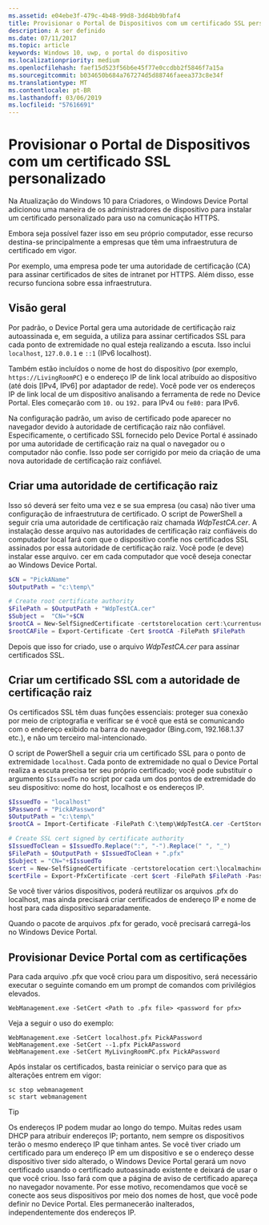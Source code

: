 ```yaml
---
ms.assetid: e04ebe3f-479c-4b48-99d8-3dd4bb9bfaf4
title: Provisionar o Portal de Dispositivos com um certificado SSL personalizado
description: A ser definido
ms.date: 07/11/2017
ms.topic: article
keywords: Windows 10, uwp, o portal do dispositivo
ms.localizationpriority: medium
ms.openlocfilehash: faef15d523f56b6e45f77e0ccdbb2f5846f7a15a
ms.sourcegitcommit: b034650b684a767274d5d88746faeea373c8e34f
ms.translationtype: MT
ms.contentlocale: pt-BR
ms.lasthandoff: 03/06/2019
ms.locfileid: "57616691"
---
```

# <a name="provision-device-portal-with-a-custom-ssl-certificate"></a>Provisionar o Portal de Dispositivos com um certificado SSL personalizado
Na Atualização do Windows 10 para Criadores, o Windows Device Portal adicionou uma maneira de os administradores de dispositivo para instalar um certificado personalizado para uso na comunicação HTTPS. 

Embora seja possível fazer isso em seu próprio computador, esse recurso destina-se principalmente a empresas que têm uma infraestrutura de certificado em vigor.  

Por exemplo, uma empresa pode ter uma autoridade de certificação (CA) para assinar certificados de sites de intranet por HTTPS. Além disso, esse recurso funciona sobre essa infraestrutura. 

## <a name="overview"></a>Visão geral
Por padrão, o Device Portal gera uma autoridade de certificação raiz autoassinada e, em seguida, a utiliza para assinar certificados SSL para cada ponto de extremidade no qual esteja realizando a escuta. Isso inclui `localhost`, `127.0.0.1` e `::1` (IPv6 localhost).

Também estão incluídos o nome de host do dispositivo (por exemplo, `https://LivingRoomPC`) e o endereço IP de link local atribuído ao dispositivo (até dois [IPv4, IPv6] por adaptador de rede). Você pode ver os endereços IP de link local de um dispositivo analisando a ferramenta de rede no Device Portal. Eles começarão com `10.` ou `192.` para IPv4 ou `fe80:` para IPv6. 

Na configuração padrão, um aviso de certificado pode aparecer no navegador devido à autoridade de certificação raiz não confiável. Especificamente, o certificado SSL fornecido pelo Device Portal é assinado por uma autoridade de certificação raiz na qual o navegador ou o computador não confie. Isso pode ser corrigido por meio da criação de uma nova autoridade de certificação raiz confiável.

## <a name="create-a-root-ca"></a>Criar uma autoridade de certificação raiz

Isso só deverá ser feito uma vez e se sua empresa (ou casa) não tiver uma configuração de infraestrutura de certificado. O script de PowerShell a seguir cria uma autoridade de certificação raiz chamada _WdpTestCA.cer_. A instalação desse arquivo nas autoridades de certificação raiz confiáveis do computador local fará com que o dispositivo confie nos certificados SSL assinados por essa autoridade de certificação raiz. Você pode (e deve) instalar esse arquivo. cer em cada computador que você deseja conectar ao Windows Device Portal.  

```PowerShell
$CN = "PickAName"
$OutputPath = "c:\temp\"

# Create root certificate authority
$FilePath = $OutputPath + "WdpTestCA.cer"
$Subject =  "CN="+$CN
$rootCA = New-SelfSignedCertificate -certstorelocation cert:\currentuser\my -Subject $Subject -HashAlgorithm "SHA512" -KeyUsage CertSign,CRLSign
$rootCAFile = Export-Certificate -Cert $rootCA -FilePath $FilePath
```

Depois que isso for criado, use o arquivo _WdpTestCA.cer_ para assinar certificados SSL. 

## <a name="create-an-ssl-certificate-with-the-root-ca"></a>Criar um certificado SSL com a autoridade de certificação raiz

Os certificados SSL têm duas funções essenciais: proteger sua conexão por meio de criptografia e verificar se é você que está se comunicando com o endereço exibido na barra do navegador (Bing.com, 192.168.1.37 etc.), e não um terceiro mal-intencionado.

O script de PowerShell a seguir cria um certificado SSL para o ponto de extremidade `localhost`. Cada ponto de extremidade no qual o Device Portal realiza a escuta precisa ter seu próprio certificado; você pode substituir o argumento `$IssuedTo` no script por cada um dos pontos de extremidade do seu dispositivo: nome do host, localhost e os endereços IP.

```PowerShell
$IssuedTo = "localhost"
$Password = "PickAPassword"
$OutputPath = "c:\temp\"
$rootCA = Import-Certificate -FilePath C:\temp\WdpTestCA.cer -CertStoreLocation Cert:\CurrentUser\My\

# Create SSL cert signed by certificate authority
$IssuedToClean = $IssuedTo.Replace(":", "-").Replace(" ", "_")
$FilePath = $OutputPath + $IssuedToClean + ".pfx"
$Subject = "CN="+$IssuedTo
$cert = New-SelfSignedCertificate -certstorelocation cert:\localmachine\my -Subject $Subject -DnsName $IssuedTo -Signer $rootCA -HashAlgorithm "SHA512"
$certFile = Export-PfxCertificate -cert $cert -FilePath $FilePath -Password (ConvertTo-SecureString -String $Password -Force -AsPlainText)
```

Se você tiver vários dispositivos, poderá reutilizar os arquivos .pfx do localhost, mas ainda precisará criar certificados de endereço IP e nome de host para cada dispositivo separadamente.

Quando o pacote de arquivos .pfx for gerado, você precisará carregá-los no Windows Device Portal. 

## <a name="provision-device-portal-with-the-certifications"></a>Provisionar Device Portal com as certificações

Para cada arquivo .pfx que você criou para um dispositivo, será necessário executar o seguinte comando em um prompt de comandos com privilégios elevados.

```
WebManagement.exe -SetCert <Path to .pfx file> <password for pfx> 
```

Veja a seguir o uso do exemplo:
```
WebManagement.exe -SetCert localhost.pfx PickAPassword
WebManagement.exe -SetCert --1.pfx PickAPassword
WebManagement.exe -SetCert MyLivingRoomPC.pfx PickAPassword
```

Após instalar os certificados, basta reiniciar o serviço para que as alterações entrem em vigor:

```
sc stop webmanagement
sc start webmanagement
```

> [!TIP]
> Os endereços IP podem mudar ao longo do tempo.
Muitas redes usam DHCP para atribuir endereços IP; portanto, nem sempre os dispositivos terão o mesmo endereço IP que tinham antes. Se você tiver criado um certificado para um endereço IP em um dispositivo e se o endereço desse dispositivo tiver sido alterado, o Windows Device Portal gerará um novo certificado usando o certificado autoassinado existente e deixará de usar o que você criou. Isso fará com que a página de aviso de certificado apareça no navegador novamente. Por esse motivo, recomendamos que você se conecte aos seus dispositivos por meio dos nomes de host, que você pode definir no Device Portal. Eles permanecerão inalterados, independentemente dos endereços IP.
